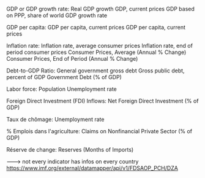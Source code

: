 GDP or GDP growth rate:
    Real GDP growth
    GDP, current prices
    GDP based on PPP, share of world
    GDP growth rate

GDP per capita:
    GDP per capita, current prices
    GDP per capita, current prices

Inflation rate:
    Inflation rate, average consumer prices
    Inflation rate, end of period consumer prices
    Consumer Prices, Average (Annual % Change)
    Consumer Prices, End of Period (Annual % Change)

Debt-to-GDP Ratio:
    General government gross debt
    Gross public debt, percent of GDP
    Government Debt (% of GDP)

Labor force:
    Population
    Unemployment rate

Foreign Direct Investment (FDI) Inflows:
    Net Foreign Direct Investment (% of GDP)

Taux de chômage:
    Unemployment rate

% Emplois dans l'agriculture:
    Claims on Nonfinancial Private Sector (% of GDP)

Réserve de change:
    Reserves (Months of Imports)



---> not every indicator has infos on every country
https://www.imf.org/external/datamapper/api/v1/FDSAOP_PCH/DZA